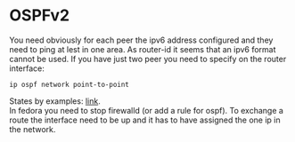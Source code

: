 # OSPFv2
You need obviously for each peer the ipv6 address configured and they need to ping at lest in one area. As router-id it seems that an ipv6 format cannot be used.
If you have just two peer you need to specify on the router interface:
```
ip ospf network point-to-point
```
States by examples: [link](https://www.computernetworkingnotes.com/ccna-study-guide/ospf-neighbor-states-explained-with-example.html).  
In fedora you need to stop firewalld (or add a rule for ospf).
To exchange a route the interface need to be up and it has to have assigned the one ip in the network.
